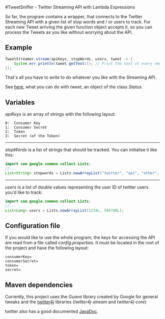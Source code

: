 #TweetSniffer - Twitter Streaming API with Lambda Expressions

So far, the program contains a wrapper, that connects to the Twitter Streaming API with a given list of stop words and / or users to track. For each new Tweet arriving the given function object accepts it, so you can process the Tweets as you like without worrying about the API.

## Example
```java
TweetStreamer.stream(apiKeys, stopWords, users, tweet -> {
    System.err.println(tweet.getText()); // Print the text of every new Tweet.
});
```

That's all you have to write to do whatever you like with the Streaming API.

See [here](http://twitter4j.org/javadoc/twitter4j/Status.html), what you can do with *tweet*, an object of the class *Status*.

## Variables
*apiKeys* is an array of strings with the following layout:
```
0:  Consumer Key
1:  Consumer Secret
2:  Token
3:  Secret (of the Token)
```
-----
*stopWords* is a list of strings that should be tracked. You can initialise it like this:
```java
import com.google.common.collect.Lists;
//...
List<String> stopwords = Lists.newArrayList("twitter", "api", "other", "words");
```
----
*users* is a list of double values representing the user ID of twitter users you'd like to track:
```java
import com.google.common.collect.Lists;
//...
List<Long> users = Lists.newArrayList(1234L, 566788L);
```

## Configuration file
If you would like to use the whole program, the keys for accessing the API are read from a file called *config.properties*. It must be located in the root of the project and have the following layout:
```
consumerKey=
consumerSecret=
token=
secret=
```

## Maven dependencies
Currently, this project uses the *Guava* library created by Google for general tweaks and the [twitter4j](http://twitter4j.org) libraries (*twitter4j-stream* and *twitter4j-core*)

twitter also has a good documented [JavaDoc](http://twitter4j.org/javadoc/overview-summary.html).
